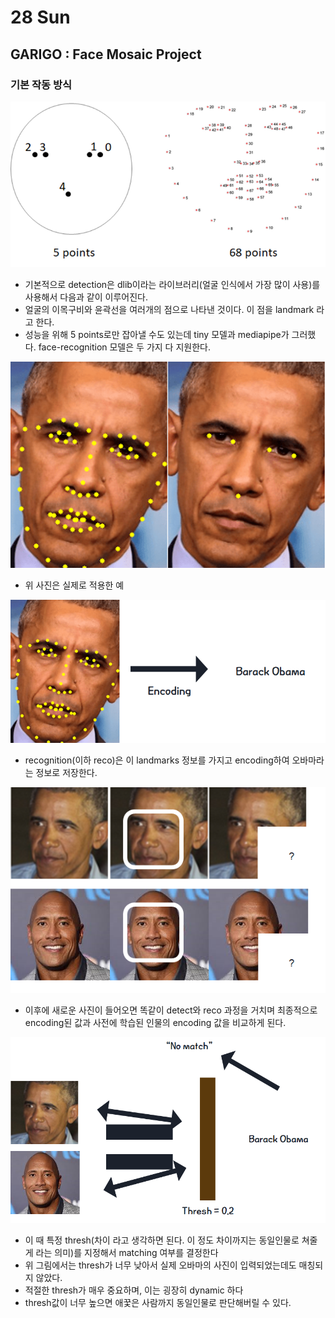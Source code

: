 # 28 Sun

## GARIGO : Face Mosaic Project

### 기본 작동 방식

![](../../.gitbook/assets/image%20%28339%29.png)

* 기본적으로 detection은 dlib이라는 라이브러리\(얼굴 인식에서 가장 많이 사용\)를 사용해서 다음과 같이 이루어진다.
* 얼굴의 이목구비와 윤곽선을 여러개의 점으로 나타낸 것이다. 이 점을 landmark 라고 한다.
* 성능을 위해 5 points로만 잡아낼 수도 있는데 tiny 모델과 mediapipe가 그러했다. face-recognition 모델은 두 가지 다 지원한다.

![](../../.gitbook/assets/image%20%28332%29.png)

* 위 사진은 실제로 적용한 예

![](../../.gitbook/assets/image%20%28346%29.png)

* recognition\(이하 reco\)은 이 landmarks 정보를 가지고 encoding하여 오바마라는 정보로 저장한다.

![](../../.gitbook/assets/image%20%28341%29.png)

* 이후에 새로운 사진이 들어오면 똑같이 detect와 reco 과정을 거치며 최종적으로 encoding된 값과 사전에 학습된 인물의 encoding 값을 비교하게 된다.

![](../../.gitbook/assets/image%20%28343%29.png)

* 이 때 특정 thresh\(차이 라고 생각하면 된다. 이 정도 차이까지는 동일인물로 쳐줄게 라는 의미\)를 지정해서 matching 여부를 결정한다
* 위 그림에서는 thresh가 너무 낮아서 실제 오바마의 사진이 입력되었는데도 매칭되지 않았다.
* 적절한 thresh가 매우 중요하며, 이는 굉장히 dynamic 하다
* thresh값이 너무 높으면 애꿏은 사람까지 동일인물로 판단해버릴 수 있다.



